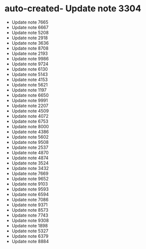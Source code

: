 # auto-created- Update note 3304
- Update note 7665
- Update note 6667
- Update note 5208
- Update note 2918
- Update note 3636
- Update note 8708
- Update note 2193
- Update note 9986
- Update note 9724
- Update note 6130
- Update note 5143
- Update note 4153
- Update note 5621
- Update note 1197
- Update note 6650
- Update note 9991
- Update note 2207
- Update note 4509
- Update note 4072
- Update note 6753
- Update note 8000
- Update note 4386
- Update note 5602
- Update note 9508
- Update note 2537
- Update note 4870
- Update note 4874
- Update note 3524
- Update note 3432
- Update note 7669
- Update note 9652
- Update note 9103
- Update note 9593
- Update note 6594
- Update note 7086
- Update note 9371
- Update note 8573
- Update note 7743
- Update note 9308
- Update note 1898
- Update note 5327
- Update note 6379
- Update note 8884
